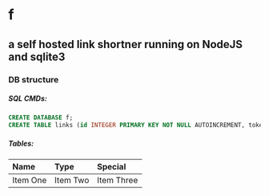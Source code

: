 # f

##  a self hosted link shortner running on NodeJS and sqlite3

### DB structure

##### SQL CMDs:
```sql
CREATE DATABASE f;
CREATE TABLE links (id INTEGER PRIMARY KEY NOT NULL AUTOINCREMENT, token TEXT NOT NULL, url TEXT NOT NULL, created TEXT);


```
##### Tables:

| Name | Type | Special |
| :------------- | :------------- | :------------- |
| Item One       | Item Two       | Item Three       |
